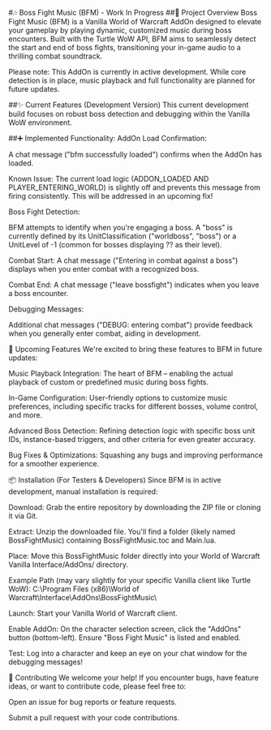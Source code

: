 
#🎶 Boss Fight Music (BFM) - Work In Progress
##📜 Project Overview
Boss Fight Music (BFM) is a Vanilla World of Warcraft AddOn designed to elevate your gameplay by playing dynamic, customized music during boss encounters. Built with the Turtle WoW API, BFM aims to seamlessly detect the start and end of boss fights, transitioning your in-game audio to a thrilling combat soundtrack.

Please note: This AddOn is currently in active development. While core detection is in place, music playback and full functionality are planned for future updates.

##✨ Current Features (Development Version)
This current development build focuses on robust boss detection and debugging within the Vanilla WoW environment.

##➕ Implemented Functionality:
AddOn Load Confirmation:

A chat message ("bfm successfully loaded") confirms when the AddOn has loaded.

Known Issue: The current load logic (ADDON_LOADED AND PLAYER_ENTERING_WORLD) is slightly off and prevents this message from firing consistently. This will be addressed in an upcoming fix!

Boss Fight Detection:

BFM attempts to identify when you're engaging a boss. A "boss" is currently defined by its UnitClassification ("worldboss", "boss") or a UnitLevel of -1 (common for bosses displaying ?? as their level).

Combat Start: A chat message ("Entering in combat against a boss") displays when you enter combat with a recognized boss.

Combat End: A chat message ("leave bossfight") indicates when you leave a boss encounter.

Debugging Messages:

Additional chat messages ("DEBUG: entering combat") provide feedback when you generally enter combat, aiding in development.

🚀 Upcoming Features
We're excited to bring these features to BFM in future updates:

Music Playback Integration: The heart of BFM – enabling the actual playback of custom or predefined music during boss fights.

In-Game Configuration: User-friendly options to customize music preferences, including specific tracks for different bosses, volume control, and more.

Advanced Boss Detection: Refining detection logic with specific boss unit IDs, instance-based triggers, and other criteria for even greater accuracy.

Bug Fixes & Optimizations: Squashing any bugs and improving performance for a smoother experience.

📦 Installation (For Testers & Developers)
Since BFM is in active development, manual installation is required:

Download: Grab the entire repository by downloading the ZIP file or cloning it via Git.

Extract: Unzip the downloaded file. You'll find a folder (likely named BossFightMusic) containing BossFightMusic.toc and Main.lua.

Place: Move this BossFightMusic folder directly into your World of Warcraft Vanilla Interface/AddOns/ directory.

Example Path (may vary slightly for your specific Vanilla client like Turtle WoW):
C:\Program Files (x86)\World of Warcraft\Interface\AddOns\BossFightMusic\

Launch: Start your Vanilla World of Warcraft client.

Enable AddOn: On the character selection screen, click the "AddOns" button (bottom-left). Ensure "Boss Fight Music" is listed and enabled.

Test: Log into a character and keep an eye on your chat window for the debugging messages!

🤝 Contributing
We welcome your help! If you encounter bugs, have feature ideas, or want to contribute code, please feel free to:

Open an issue for bug reports or feature requests.

Submit a pull request with your code contributions.
